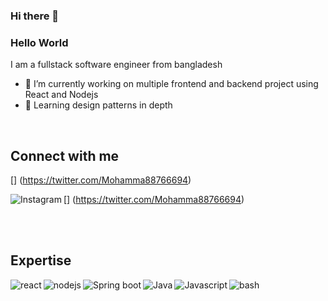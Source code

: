 ### Hi there 👋

<!--
**Jjaaminy/Jjaaminy** is a ✨ _special_ ✨ repository because its `README.md` (this file) appears on your GitHub profile.

Here are some ideas to get you started:

- 🔭 I’m currently working on ...
- 🌱 I’m currently learning ...
- 👯 I’m looking to collaborate on ...
- 🤔 I’m looking for help with ...
- 💬 Ask me about ...
- 📫 How to reach me: ...
- 😄 Pronouns: ...
- ⚡ Fun fact: ...
-->
### Hello World 
I am a fullstack software engineer from bangladesh

- 🔭 I’m currently working on multiple frontend and backend project using React
and Nodejs
- 🌱 Learning design patterns in depth
<br>


## Connect with me


[<img align="left" alt=""
src="hhttps://raw.githubusercontent.com/github/explore/80688e429a7d4ef2fca1e82350fe8e3517d3494d/topics/javascript/javascript.png
" />]
(https://twitter.com/Mohamma88766694)

[<img align="left" alt="Instagram"
src="https://img.shields.io/badge/https://encrypted-tbn0.gstatic.com/images?q=tbn:ANd9GcS1ScxBQ0wM5pyJEKbMXQZYoSGy0p96mo3P7g&usqp=CAU?&style=forthe-badge&logo=twitter&logoColor=white" />]
(https://twitter.com/Mohamma88766694)



<br>
<br>

## Expertise

<img align="left" alt="react"
src="https://img.shields.io/badge/react%20-%2320232a.svg?&style=forthe-badge&logo=react&logoColor=%2361DAFB" />

<img align="left" alt="nodejs"
src="https://img.shields.io/badge/node.js%20-%2343853D.svg?
&style=for-the-badge&logo=node.js&logoColor=white" />

<img align="left" alt="Spring boot"
src="https://img.shields.io/badge/spring%20-%236DB33F.svg?
&style=for-the-badge&logo=spring&logoColor=white" />

<img align="left" alt="Java"
src="https://img.shields.io/badge/spring%20-%236DB33F.svg?
&style=for-the-badge&logo=spring&logoColor=white" />

<img align="left" alt="Javascript"
src="https://img.shields.io/badge/80688e429a7d4ef2fca1e82350fe8e3517d3494d/topics/javascript/javascript.png" />

<img align="left" alt="bash"
src="https://img.shields.io/badge/spring%20-%236DB33F.svg?
&style=for-the-badge&logo=spring&logoColor=white" />

<br>
<br>
